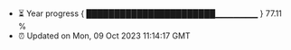 - ⏳ Year progress { ███████████████████████▁▁▁▁▁▁▁ } 77.11 %
- ⏰ Updated on Mon, 09 Oct 2023 11:14:17 GMT

